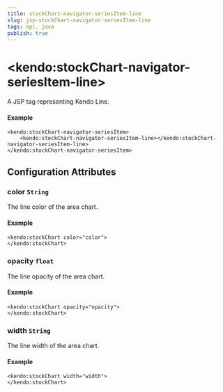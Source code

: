 ```yaml
---
title: stockChart-navigator-seriesItem-line
slug: jsp-stockChart-navigator-seriesItem-line
tags: api, java
publish: true
---
```


# \<kendo:stockChart-navigator-seriesItem-line\>
A JSP tag representing Kendo Line.

#### Example
    <kendo:stockChart-navigator-seriesItem>
        <kendo:stockChart-navigator-seriesItem-line></kendo:stockChart-navigator-seriesItem-line>
    </kendo:stockChart-navigator-seriesItem>


## Configuration Attributes


### color `String`

The line color of the area chart.

#### Example
    <kendo:stockChart color="color">
    </kendo:stockChart>



### opacity `float`

The line opacity of the area chart.

#### Example
    <kendo:stockChart opacity="opacity">
    </kendo:stockChart>



### width `String`

The line width of the area chart.

#### Example
    <kendo:stockChart width="width">
    </kendo:stockChart>


